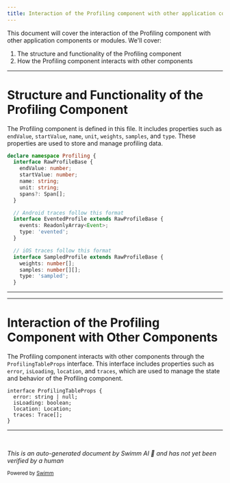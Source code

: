 ```yaml
---
title: Interaction of the Profiling component with other application components
---
```

This document will cover the interaction of the Profiling component with other application components or modules. We'll cover:

1. The structure and functionality of the Profiling component
2. How the Profiling component interacts with other components

<SwmSnippet path="/static/app/types/profiling.d.ts" line="1">

---

# Structure and Functionality of the Profiling Component

The Profiling component is defined in this file. It includes properties such as `endValue`, `startValue`, `name`, `unit`, `weights`, `samples`, and `type`. These properties are used to store and manage profiling data.

```typescript
declare namespace Profiling {
  interface RawProfileBase {
    endValue: number;
    startValue: number;
    name: string;
    unit: string;
    spans?: Span[];
  }

  // Android traces follow this format
  interface EventedProfile extends RawProfileBase {
    events: ReadonlyArray<Event>;
    type: 'evented';
  }

  // iOS traces follow this format
  interface SampledProfile extends RawProfileBase {
    weights: number[];
    samples: number[][];
    type: 'sampled';
  }
```

---

</SwmSnippet>

<SwmSnippet path="/static/app/views/profiling/landing/profilingTable.tsx" line="10">

---

# Interaction of the Profiling Component with Other Components

The Profiling component interacts with other components through the `ProfilingTableProps` interface. This interface includes properties such as `error`, `isLoading`, `location`, and `traces`, which are used to manage the state and behavior of the Profiling component.

```tsx
interface ProfilingTableProps {
  error: string | null;
  isLoading: boolean;
  location: Location;
  traces: Trace[];
}
```

---

</SwmSnippet>

&nbsp;

*This is an auto-generated document by Swimm AI 🌊 and has not yet been verified by a human*

<SwmMeta version="3.0.0" repo-id="Z2l0aHViJTNBJTNBZGVtby1zZW50cnklM0ElM0Fzd2ltbWlv" repo-name="demo-sentry"><sup>Powered by [Swimm](/)</sup></SwmMeta>
